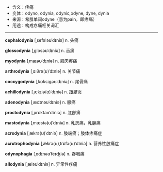 - <span class="definition">含义：疼痛</span>
- <span class="definition">变体：odyno, odynia, odynic,odyne, dyne, dynia</span>
- <span class="definition">来源：希腊单词odyne（意为pain，即疼痛）</span>
- <span class="definition">用途：构成疼痛相关词汇</span>


---


<span class="vocabulary">**cephalodynia**</span> [ˌsefələʊˈdɪniə] n. 头痛

<span class="vocabulary">**glossodynia**</span> [ˌɡlɒsəʊˈdɪniə] n. 舌痛

<span class="vocabulary">**myodynia**</span> [ˌmaɪəʊˈdɪniə] n. 肌肉疼痛

<span class="vocabulary">**arthrodynia**</span> [ˌɑːθrə(ʊ)ˈdɪniə] n. 关节痛

<span class="vocabulary">**coccygodynia**</span> [ˌkɒksɪgəʊˈdɪniə] n. 尾骨痛

<span class="vocabulary">**achillodynia**</span> [ˌækɪlə(ʊ)ˈdɪniə] n. 跟腱炎

<span class="vocabulary">**adenodynia**</span> [ˌædɪnəʊˈdɪniə] n. 腺痛

<span class="vocabulary">**proctodynia**</span> [ˌprɒktəʊˈdɪniə] n. 肛部痛

<span class="vocabulary">**mastodynia**</span> [ˌmæstə(ʊ)ˈdɪniə] n. 乳房痛，乳腺痛

<span class="vocabulary">**acrodynia**</span> [ˌækrə(ʊ)ˈdɪniə] n. 肢端痛；肢体疼痛症

<span class="vocabulary">**acrotrophodynia**</span> [ˌækrə(ʊ)ˌtrɒfə(ʊ)ˈdɪniə] n. 营养性肢痛症

<span class="vocabulary">**odynophagia**</span> [ˌɒdɪnəʊˈfeɪʤiə] n. 吞咽痛

<span class="vocabulary">**allodynia**</span> [ˌæləʊˈdɪniə] n. 异常性疼痛

